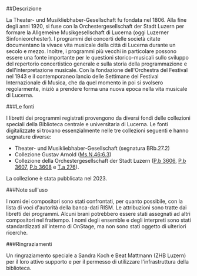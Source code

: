 ##Descrizione

La Theater- und Musikliebhaber-Gesellschaft fu fondata nel 1806. Alla fine degli anni 1920, si fuse con la Orchestergesellschaft der Stadt Luzern per formare la Allgemeine Musikgesellschaft di Lucerna (oggi Luzerner Sinfonieorchester). I programmi dei concerti delle società citate documentano la vivace vita musicale della città di Lucerna durante un secolo e mezzo. Inoltre, i programmi più vecchi in particolare possono essere una fonte importante per le questioni storico-musicali sullo sviluppo del repertorio concertistico generale e sulla storia della programmazione e dell'interpretazione musicale. Con la fondazione dell'Orchestra del Festival nel 1943 e il contemporaneo lancio delle Settimane del Festival Internazionale di Musica, che da quel momento in poi si svolsero regolarmente, iniziò a prendere forma una nuova epoca nella vita musicale di Lucerna.

###Le fonti

I libretti dei programmi registrati provengono da diversi fondi delle collezioni speciali della Biblioteca centrale e universitaria di Lucerna. Le fonti digitalizzate si trovano essenzialmente nelle tre collezioni seguenti e hanno segnature diverse: 
- Theater- und Musikliebhaber-Gesellschaft (segnatura BRb.27.2)
- Collezione Gustav Arnold ([Ms.N.46:6.3](https://slsp-rzs.primo.exlibrisgroup.com/permalink/41SLSP_RZS/lim8q1/alma9914249263605505))
- Collezione della Orchestergesellschaft der Stadt Luzern ([P.b 3606](https://slsp-rzs.primo.exlibrisgroup.com/permalink/41SLSP_RZS/lim8q1/alma9914390695705505), [P.b 3607](https://slsp-rzs.primo.exlibrisgroup.com/permalink/41SLSP_RZS/lim8q1/alma9914390695605505), [P.b 3608](https://slsp-rzs.primo.exlibrisgroup.com/permalink/41SLSP_RZS/lim8q1/alma9914390695505505) e [T.a 276](https://slsp-rzs.primo.exlibrisgroup.com/permalink/41SLSP_RZS/lim8q1/alma9914390695905505)). 

La collezione è stata pubblicata nel 2023.

###Note sull'uso

I nomi dei compositori sono stati confrontati, per quanto possibile, con la lista di voci d'autorità della banca-dati RISM. Le attribuzioni sono tratte dai libretti dei programmi. Alcuni brani potrebbero essere stati assegnati ad altri compositori nel frattempo. I nomi degli ensemble e degli interpreti sono stati standardizzati all'interno di OnStage, ma non sono stati oggetto di ulteriori ricerche. 

###Ringraziamenti

Un ringraziamento speciale a Sandra Koch e Beat Mattmann (ZHB Luzern) per il loro attivo supporto e per il permesso di utilizzare l'infrastruttura della biblioteca.
